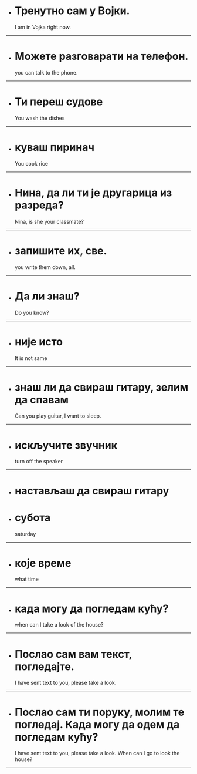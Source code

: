- # Тренутно сам у Војки.<br/>
  I am in Vojka right now.<br/>
---

- # Moжете разговарати на телефон.<br/>
    you can talk to the phone.
---

- # Ти переш судове <br/>
    You wash the dishes
---

- # куваш пиринач <br/>
  You cook rice
---

- # Нина, да ли ти је другарица из разреда?<br/>
  Nina, is she your classmate?
---   

- # запишите их, све. <br/>
    you write them down, all.
---

- # Да ли знаш? <br/>
    Do you know?
---

- # није исто <br/>
    It is not same
---

- # знаш ли да свираш гитару, зелим да спавам <br/>
    Can you play guitar, I want to sleep.
---

- # искључите звучник <br/>
    turn off the speaker
---

- # настављаш да свираш гитару <br/>


- # субота <br/>
    saturday
---


- # које време <br/>
  what time
---


- # када могу да погледам кућу? <br/>
    when can I take a look of the house?
---

- # Послао сам вам текст, погледајте. <br/>
    I have sent text to you, please take a look.
---

- # Послао сам ти поруку, молим те погледај. Када могу да одем да погледам кућу? <br/>
    I have sent text to you, please take a look. When can I go to look the house?
---

